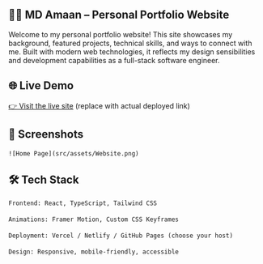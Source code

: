 ## 🧑‍💻 MD Amaan – Personal Portfolio Website

Welcome to my personal portfolio website! This site showcases my background, featured projects, technical skills, and ways to connect with me. Built with modern web technologies, it reflects my design sensibilities and development capabilities as a full-stack software engineer.
## 🌐 Live Demo

[👉 Visit the live site](https://mdamaanportfolio.lovable.app/)
(replace with actual deployed link)
## 📸 Screenshots
<!-- Add screenshots if available -->
    ![Home Page](src/assets/Website.png)

## 🛠️ Tech Stack

    Frontend: React, TypeScript, Tailwind CSS

    Animations: Framer Motion, Custom CSS Keyframes

    Deployment: Vercel / Netlify / GitHub Pages (choose your host)

    Design: Responsive, mobile-friendly, accessible
